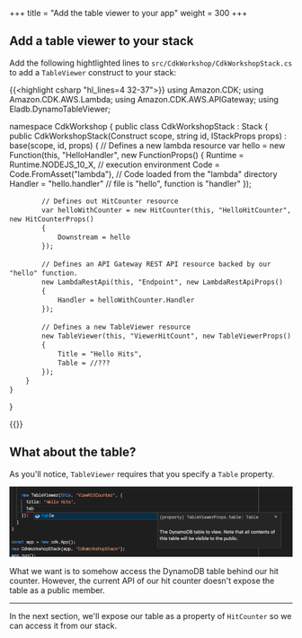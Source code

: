 +++
title = "Add the table viewer to your app"
weight = 300
+++

## Add a table viewer to your stack

Add the following hightlighted lines to
`src/CdkWorkshop/CdkWorkshopStack.cs` to add a `TableViewer`
construct to your stack:

{{<highlight csharp "hl_lines=4 32-37">}}
using Amazon.CDK;
using Amazon.CDK.AWS.Lambda;
using Amazon.CDK.AWS.APIGateway;
using Eladb.DynamoTableViewer;

namespace CdkWorkshop
{
    public class CdkWorkshopStack : Stack
    {
        public CdkWorkshopStack(Construct scope, string id, IStackProps props) : base(scope, id, props)
        {
            // Defines a new lambda resource
            var hello = new Function(this, "HelloHandler", new FunctionProps()
            {
                Runtime = Runtime.NODEJS_10_X, // execution environment
                Code = Code.FromAsset("lambda"), // Code loaded from the "lambda" directory
                Handler = "hello.handler" // file is "hello", function is "handler"
            });

            // Defines out HitCounter resource
            var helloWithCounter = new HitCounter(this, "HelloHitCounter", new HitCounterProps()
            {
                Downstream = hello
            });

            // Defines an API Gateway REST API resource backed by our "hello" function.
            new LambdaRestApi(this, "Endpoint", new LambdaRestApiProps()
            {
                Handler = helloWithCounter.Handler
            });

            // Defines a new TableViewer resource
            new TableViewer(this, "ViewerHitCount", new TableViewerProps()
            {
                Title = "Hello Hits",
                Table = //???
            });
        }
    }
}

{{</highlight>}}

## What about the table?

As you'll notice, `TableViewer` requires that you specify a `Table` property.

![](./table-viewer-props.png)

What we want is to somehow access the DynamoDB table behind our hit counter.
However, the current API of our hit counter doesn't expose the table as a public
member.

---

In the next section, we'll expose our table as a property of `HitCounter` so we
can access it from our stack.
